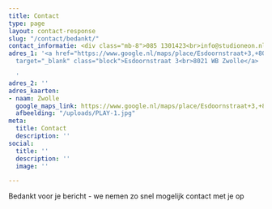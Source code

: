 ```yaml
---
title: Contact
type: page
layout: contact-response
slug: "/contact/bedankt/"
contact_informatie: <div class="mb-8">085 1301423<br>info@studioneon.nl</div>
adres_1: '<a href="https://www.google.nl/maps/place/Esdoornstraat+3,+8021+WB+Zwolle/@52.5206959,6.0916264,17z/data=!3m1!4b1!4m5!3m4!1s0x47c7df3722b114ff:0x94d2dcff2f7bf0ea!8m2!3d52.5206959!4d6.0938151"
  target="_blank" class="block">Esdoornstraat 3<br>8021 WB Zwolle</a>

  '
adres_2: ''
adres_kaarten:
- naam: Zwolle
  google_maps_link: https://www.google.nl/maps/place/Esdoornstraat+3,+8021+WB+Zwolle/@52.5206959,6.0916264,17z/data=!3m1!4b1!4m5!3m4!1s0x47c7df3722b114ff:0x94d2dcff2f7bf0ea!8m2!3d52.5206959!4d6.0938151
  afbeelding: "/uploads/PLAY-1.jpg"
meta:
  title: Contact
  description: ''
social:
  title: ''
  description: ''
  image: ''

---
```

Bedankt voor je bericht - we nemen zo snel mogelijk contact met je op